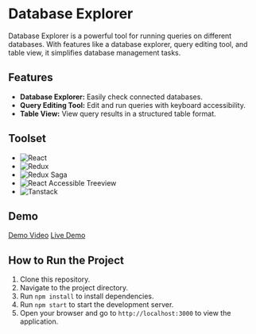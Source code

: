 # Database Explorer

Database Explorer is a powerful tool for running queries on different databases. With features like a database explorer, query editing tool, and table view, it simplifies database management tasks.

## Features
- **Database Explorer:** Easily check connected databases.
- **Query Editing Tool:** Edit and run queries with keyboard accessibility.
- **Table View:** View query results in a structured table format.

## Toolset
- ![React](https://img.shields.io/badge/-React-blue)
- ![Redux](https://img.shields.io/badge/-Redux-purple)
- ![Redux Saga](https://img.shields.io/badge/-Redux%20Saga-yellow)
- ![React Accessible Treeview](https://img.shields.io/badge/-React%20Accessible%20Treeview-green)
- ![Tanstack](https://img.shields.io/badge/-Tanstack-orange)

## Demo
[Demo Video](demo_video_url_here)
[Live Demo](live_demo_url_here)

## How to Run the Project
1. Clone this repository.
2. Navigate to the project directory.
3. Run `npm install` to install dependencies.
4. Run `npm start` to start the development server.
5. Open your browser and go to `http://localhost:3000` to view the application.